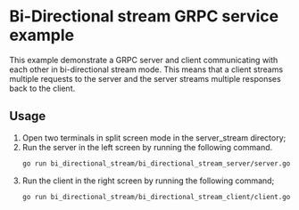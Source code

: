 # Bi-Directional stream GRPC service example
This example demonstrate a GRPC server and client communicating with each other
in bi-directional stream mode. This means that a client streams multiple
requests to the server and the server streams multiple responses back to the
client.

## Usage
1. Open two terminals in split screen mode in the server_stream directory;
1. Run the server in the left screen by running the following command.
    ```sh
    go run bi_directional_stream/bi_directional_stream_server/server.go
    ```
1. Run the client in the right screen by running the following command;
    ```sh
    go run bi_directional_stream/bi_directional_stream_client/client.go
    ```

